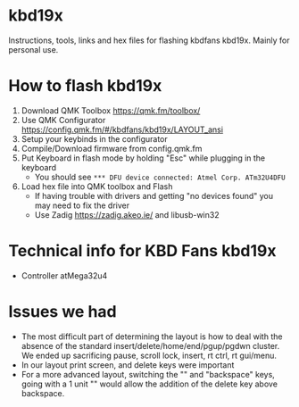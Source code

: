 # kbd19x
Instructions, tools, links and hex files for flashing kbdfans kbd19x. Mainly for personal use. 

# How to flash kbd19x
1. Download QMK Toolbox https://qmk.fm/toolbox/
1. Use QMK Configurator https://config.qmk.fm/#/kbdfans/kbd19x/LAYOUT_ansi
1. Setup your keybinds in the configurator
1. Compile/Download firmware from config.qmk.fm
1. Put Keyboard in flash mode by holding "Esc" while plugging in the keyboard
    - You should see `*** DFU device connected: Atmel Corp. ATm32U4DFU`
1. Load hex file into QMK toolbox and Flash
    - If having trouble with drivers and getting "no devices found" you may need to fix the driver
    - Use Zadig https://zadig.akeo.ie/ and libusb-win32

# Technical info for KBD Fans kbd19x
- Controller atMega32u4

# Issues we had
- The most difficult part of determining the layout is how to deal with the absence of the standard insert/delete/home/end/pgup/pgdwn cluster. We ended up sacrificing pause, scroll lock, insert, rt ctrl, rt gui/menu.
- In our layout print screen, and delete keys were important
- For a more advanced layout, switching the "\" and "backspace" keys, going with a 1 unit "\" would allow the addition of the delete key above backspace. 

